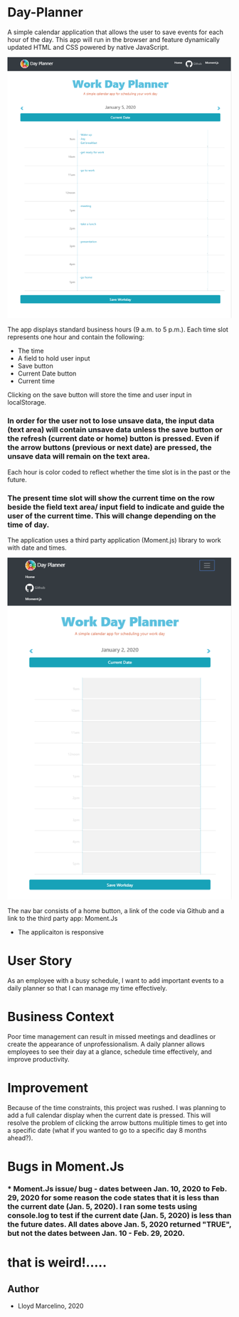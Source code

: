 # Day-Planner
A simple calendar application that allows the user to save events for each hour of the day. This app will run in the browser and feature dynamically updated HTML and CSS powered by native JavaScript.

![](/images/home.PNG)

The app displays standard business hours (9 a.m. to 5 p.m.). Each time slot represents one hour and contain the following:

* The time
* A field to hold user input
* Save button
* Current Date button
* Current time

Clicking on the save button will store the time and user input in localStorage. 
### In order for the user not to lose unsave data, the input data (text area) will contain unsave data unless the save button or the refresh (current date or home) button is pressed. Even if the arrow buttons (previous or next date) are pressed, the unsave data will remain on the text area. 

Each hour is color coded to reflect whether the time slot is in the past or the future. 
### The present time slot will show the current time on the row beside the field text area/ input field to indicate and guide the user of the current time. This will change depending on the time of day.

The application uses a third party application (Moment.js) library to work with date and times. 

![](/images/responsive.PNG)

The nav bar consists of a home button, a link of the code via Github and a link to the third party app: Moment.Js
* The applicaiton is responsive

# User Story
As an employee with a busy schedule,
I want to add important events to a daily planner
so that I can manage my time effectively.

# Business Context
Poor time management can result in missed meetings and deadlines or create the appearance of unprofessionalism. A daily planner allows employees to see their day at a glance, schedule time effectively, and improve productivity.

# Improvement
Because of the time constraints, this project was rushed. I was planning to add a full calendar display when the current date is pressed. This will resolve the problem of clicking the arrow buttons mulitiple times to get into a specific date (what if you wanted to go to a specific day 8 months ahead?).

# Bugs in Moment.Js
### * Moment.Js issue/ bug - dates between Jan. 10, 2020 to Feb. 29, 2020 for some reason the code states that it is less than the current date (Jan. 5, 2020). I ran some tests using console.log to test if the current date (Jan. 5, 2020) is less than the future dates. All dates above Jan. 5, 2020 returned "TRUE", but not the dates between Jan. 10 - Feb. 29, 2020. 
# that is weird!.....

## Author
* Lloyd Marcelino, 2020
